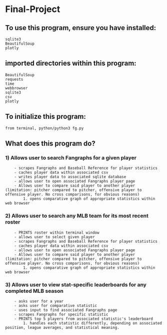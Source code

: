 # Final-Project

## To use this program, ensure you have installed:
    sqlite3
    BeautifulSoup
    plotly

## imported directories within this program:
    BeautifulSoup
    requests
    time
    webbrowser
    sqlite3
    csv
    plotly

## To initialize this program:
    from terminal, python/python3 fg.py

## What does this program do?
### 1) Allows user to search Fangraphs for a given player
        - scrapes Fangraphs and Baseball Reference for player statistics
        - caches player data within associated csv
        - writes player data to associated sqlite database
        - allows user to open associated Fangraphs player page
        - Allows user to compare said player to another player (limitation: pitcher compared to pitcher, offensive player to offensive player. No cross comparisons, for obvious reasons)
            1. opens comparative graph of appropriate statistics within web browser
### 2) Allows user to search any MLB team for its most recent roster
        - PRINTS roster within terminal window
        - allows user to select given player
        - scrapes Fangraphs and Baseball Reference for player statistics
        - caches player data within associated csv
        - allows user to open associated Fangraphs player page
        - Allows user to compare said player to another player (limitation: pitcher compared to pitcher, offensive player to offensive player. No cross comparisons, for obvious reasons)
            1. opens comparative graph of appropriate statistics within web browser
### 3) Allows user to view stat-specific leaderboards for any completed MLB season
        - asks user for a year
        - asks user for comparative statistic
        - uses input to find associated Fangraphs page
        - scrapes Fangraphs for specific statistic
        - PRINTS top 5 players from associated statistic's leaderboard
            1. handles each statistic differently, depending on associated position, league averages, and statistical meaning.
    